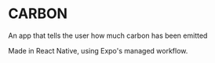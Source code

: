 # CARBON
An app that tells the user how much carbon has been emitted

Made in React Native, using Expo's managed workflow.
